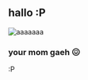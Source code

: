 ## hallo :P
![aaaaaaa]((https://media.discordapp.net/attachments/1185265074156359710/1350556625835921490/2025-03-15_20.49.37.png?ex=67d72b5f&is=67d5d9df&hm=ddc4387a5df39ce8c6afa5caf605aa79d1012dfdb6f0cda6e74159e1cce69004&=&format=webp&quality=lossless&width=1536&height=864))
### **your mom gaeh** 😖
:P
